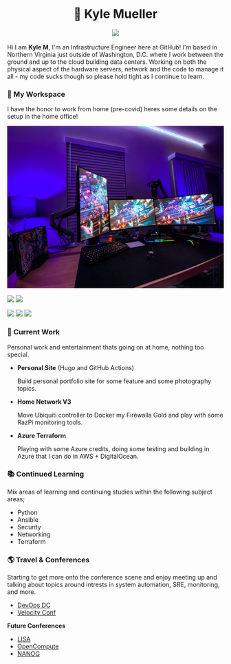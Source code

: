 <center>
<p align="center">

# 👋 Kyle Mueller 

</p>

![](https://media.giphy.com/media/fdOA43sHFE6Pu/giphy.gif)

</center>

Hi I am **Kyle M**, I'm an Infrastructure Engineer here at GitHub! I'm based in Northern Virginia just outside of Washington, D.C. where I work between the ground and up to the cloud building data centers. Working on both the physical aspect of the hardware servers, network and the code to manage it all - my code sucks though so please hold tight as I continue to learn. 

### 🧰 My Workspace 

I have the honor to work from home (pre-covid) heres some details on the setup in the home office! 

![](https://github.com/mkylemueller/mkylemueller/blob/master/resources/pictures/D23DCF47-32DC-4F49-A4AC-5027E8AC035F.JPEG)
<!--
_O = Office Equipment | S = Shared via USB Switch_
```
- Asus ROG PG279Q (Center)
- LG Ultragear 27GL850 (Wings)
- Ducky Mecha Mini
- CODE by WASD Keyboard (O)
- Glorious PC Model D
- Apple Trackpad (O)
- Sony RX100 MK6 (Webcam Util) (S)
- Logitech Cam (S)
- Blue Yeti USB (S)
- UPLIFT Height Adjustable Standing Desk
``` -->

 ![](https://img.shields.io/badge/Apple-MacBook_Pro_2018-999999?style=for-the-badge&logo=apple&logoColor=white) 
 ![](https://img.shields.io/badge/Apple-MacBook_Pro_2019-999999?style=for-the-badge&logo=apple&logoColor=white)

![](https://img.shields.io/badge/Windows-Custom_PC-0078D6?style=for-the-badge&logo=windows&logoColor=white)
![](https://img.shields.io/badge/Intel-Core_i7_8700k-0071C5?style=for-the-badge&logo=intel&logoColor=white)
![](https://img.shields.io/badge/NVIDIA-RTX2070_Super-76B900?style=for-the-badge&logo=nvidia&logoColor=white)
<!--
```
- Intel Core i7-8700K Coffee Lake 6-Core
- MSI Z370 GAMING PRO CARBON
- G.SKILL TridentZ RGB Series 32GB DDR4 3000
- Gigabyte GeForce RTX 2070 8GB 256-Bit GDDR6
- SAMSUNG 970 EVO M.2 1TB NVME (SSD)g
- SAMSUNG 960 EVO M.2 500GB NVMe (SSD)
- SAMSUNG 860 EVO SATA 500GB (SSD) (OS)
- Corsair Hydro Series H115i Water/Liquid CPU Cooler
- Elgato 4k Capture Card
- EVGA SuperNOVA 750W Platinum
- NZXT H510
```
-->
### 🚧 Current Work

Personal work and entertainment thats going on at home, nothing too special. 

- **Personal Site** (Hugo and GitHub Actions)

    Build personal portfolio site for some feature and some photography topics.

- **Home Network V3**

    Move Ubiquiti controller to Docker my Firewalla Gold and play with some RazPi monitoring tools. 

- **Azure Terraform**

    Playing with some Azure credits, doing some testing and building in Azure that I can do in AWS + DigitalOcean. 

### 📚 Continued Learning

Mix areas of learning and continuing studies within the following subject areas; 

- Python
- Ansible
- Security
- Networking
- Terraform

### 🌎 Travel & Conferences

Starting to get more onto the conference scene and enjoy meeting up and talking about topics around intrests in system automation, SRE, monitoring, and more.

- [DevOps DC](https://www.meetup.com/DevOpsDC/)
- [Velocity Conf](https://conferences.oreilly.com/velocity/vl-ny.html)

**Future Conferences**

- [LISA](https://www.usenix.org/conferences/byname/5) 
- [OpenCompute](https://www.opencompute.org/events/upcoming-events)
- [NANOG](https://www.nanog.org/)



<!--
**mkylemueller/mkylemueller** is a ✨ _special_ ✨ repository because its `README.md` (this file) appears on your GitHub profile.

Here are some ideas to get you started:

- 🔭 I’m currently working on ...
- 🌱 I’m currently learning ...
- 👯 I’m looking to collaborate on ...
- 🤔 I’m looking for help with ...
- 💬 Ask me about ...
- 📫 How to reach me: ...
- 😄 Pronouns: ...
- ⚡ Fun fact: ...
-->
